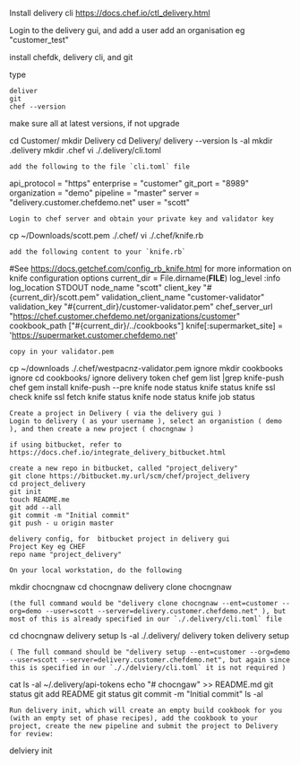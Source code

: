 Install delivery cli
https://docs.chef.io/ctl_delivery.html

Login to the delivery gui, and add a user
add an organisation eg "customer_test"

install chefdk, delivery cli, and git

type
```
deliver
git
chef --version
```
make sure all at latest versions, if not upgrade


cd Customer/
mkdir Delivery
cd Delivery/
delivery --version
ls -al
mkdir .delivery
mkdir .chef
vi ./.delivery/cli.toml
```
add the following to the file `cli.toml` file
```
api_protocol = "https"
enterprise = "customer"
git_port = "8989"
organization = "demo"
pipeline = "master"
server = "delivery.customer.chefdemo.net"
user = "scott"
```
Login to chef server and obtain your private key and validator key
```
cp ~/Downloads/scott.pem ./.chef/
vi ./.chef/knife.rb
```
add the following content to your `knife.rb`
```
#See https://docs.getchef.com/config_rb_knife.html for more information on knife configuration options
current_dir = File.dirname(__FILE__)
log_level                :info
log_location             STDOUT
node_name                "scott"
client_key               "#{current_dir}/scott.pem"
validation_client_name   "customer-validator"
validation_key           "#{current_dir}/customer-validator.pem"
chef_server_url          "https://chef.customer.chefdemo.net/organizations/customer"
cookbook_path            ["#{current_dir}/../cookbooks"]
knife[:supermarket_site] = 'https://supermarket.customer.chefdemo.net'
```
copy in your validator.pem
```
cp ~/downloads ./.chef/westpacnz-validator.pem
ignore mkdir cookbooks
ignore cd cookbooks/
ignore delivery token
chef gem list |grep knife-push
chef gem install knife-push --pre
knife node status
knife status
knife ssl check
knife ssl fetch
knife status
knife node status
knife job status
```
Create a project in Delivery ( via the delivery gui )
Login to delivery ( as your username ), select an organistion ( demo ), and then create a new project ( chocngnaw )

if using bitbucket, refer to https://docs.chef.io/integrate_delivery_bitbucket.html

create a new repo in bitbucket, called "project_delivery"
git clone https://bitbucket.my.url/scm/chef/project_delivery
cd project_delivery
git init
touch README.me
git add --all
git commit -m "Initial commit"
git push - u origin master

delivery config, for  bitbucket project in delivery gui
Project Key eg CHEF
repo name "project_delivery"

On your local workstation, do the following
```
mkdir chocngnaw
cd chocngnaw
delivery clone chocngnaw
```
(the full command would be "delivery clone chocngnaw --ent=customer --org=demo --user=scott --server=delivery.customer.chefdemo.net" ), but most of this is already specified in our `./.delivery/cli.toml` file
```
cd chocngnaw
delivery setup
ls -al ./.delivery/
delivery token
delivery setup
```
( The full command should be "delivery setup --ent=customer --org=demo --user=scott --server=delivery.customer.chefdemo.net", but again since this is specified in our `././delviery/cli.toml` it is not required )
```
cat ls -al ~/.delivery/api-tokens
echo "# chocngaw" >> README.md
git status
git add README
git status
git commit -m "Initial commit"
ls -al
```
Run delivery init, which will create an empty build cookbook for you (with an empty set of phase recipes), add the cookbook to your project, create the new pipeline and submit the project to Delivery for review: 
```
delviery init
```


